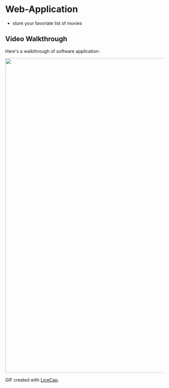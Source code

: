 # Web-Application 
- store your favoriate list of movies

## Video Walkthrough

Here's a walkthrough of software application:

<img src="app_demo.gif" width=1000><br>

GIF created with [LiceCap](http://www.cockos.com/licecap/).
